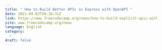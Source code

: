 ```yaml
---
title: " How to Build Better APIs in Express with OpenAPI "
date: 2021-04-02T20:18:31Z
link: https://www.freecodecamp.org/news/how-to-build-explicit-apis-with-openapi/?utm_medium=RSS&utm_source=news.12bit.vn
site: www.freecodecamp.org/news
language: English
category:
  -   
draft: false
---
```

